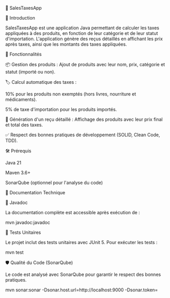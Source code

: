 📌 SalesTaxesApp

🛒 Introduction

SalesTaxesApp est une application Java permettant de calculer les taxes appliquées à des produits, en fonction de leur catégorie et de leur statut d'importation.
L'application génère des reçus détaillés en affichant les prix après taxes, ainsi que les montants des taxes appliquées.

🚀 Fonctionnalités

📦 Gestion des produits : Ajout de produits avec leur nom, prix, catégorie et statut (importé ou non).

🏷 Calcul automatique des taxes :

10% pour les produits non exemptés (hors livres, nourriture et médicaments).

5% de taxe d'importation pour les produits importés.

📜 Génération d'un reçu détaillé : Affichage des produits avec leur prix final et total des taxes.

✅ Respect des bonnes pratiques de développement (SOLID, Clean Code, TDD).

🛠 Prérequis

Java 21

Maven 3.6+

SonarQube (optionnel pour l'analyse du code)

📖 Documentation Technique

📝 Javadoc

La documentation complète est accessible après exécution de :

mvn javadoc:javadoc

🧪 Tests Unitaires

Le projet inclut des tests unitaires avec JUnit 5. Pour exécuter les tests :

mvn test

🛡️ Qualité du Code (SonarQube)

Le code est analysé avec SonarQube pour garantir le respect des bonnes pratiques.

mvn sonar:sonar -Dsonar.host.url=http://localhost:9000 -Dsonar.token=<TOKEN>